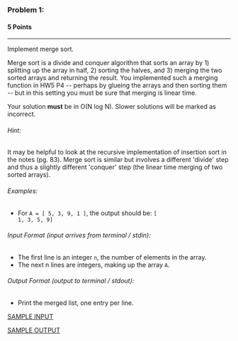 ### Problem 1:
#### 5 Points

---
Implement merge sort.

Merge sort is a divide and conquer algorithm that sorts an array by 1) splitting up the array in half, 2) sorting the halves, and 3) merging the two sorted arrays and returning the result. You implemented such a merging function in HW5 P4 -- perhaps by glueing the arrays and then sorting them -- but in this setting you must be sure that merging is linear time. 

Your solution **must** be in O(N log N). Slower solutions will be marked as incorrect.

###### Hint:

It may be helpful to look at the recursive implementation of insertion sort in the notes (pg. 83). Merge sort is similar but involves a different 'divide' step and thus a slightly different 'conquer' step (the linear time merging of two sorted arrays). 

###### Examples:
- For <code>A = [ 5, 3, 9, 1 ]</code>, the output should be:
<code>[ 1, 3, 5, 9]</code>

###### Input Format (input arrives from terminal / stdin):

- The first line is an integer <code>n</code>, the number of elements in the array.
- The next n lines are integers, making up the array <code>A</code>.

###### Output Format (output to terminal / stdout):

- Print the merged list, one entry per line.

[SAMPLE INPUT](input.txt)

[SAMPLE OUTPUT](output.txt)
